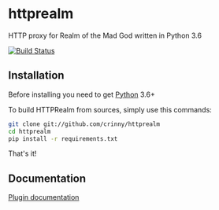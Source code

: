 # httprealm
HTTP proxy for Realm of the Mad God written in Python 3.6

[![Build Status](https://travis-ci.org/crinny/httprealm.svg?branch=master)](https://travis-ci.org/crinny/httprealm)

## Installation

Before installing you need to get [Python](https://www.python.org/downloads) 3.6+

To build HTTPRealm from sources, simply use this commands:

```bash
git clone git://github.com/crinny/httprealm
cd httprealm
pip install -r requirements.txt
```

That's it!

## Documentation
[Plugin documentation](https://github.com/crinny/httprealm/blob/master/docs/plugins.md)
